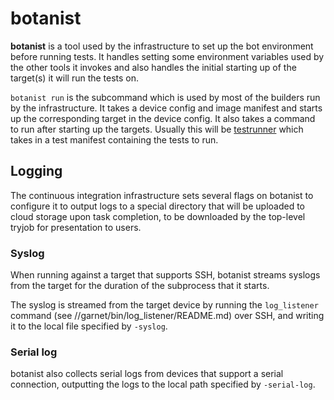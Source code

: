 # botanist

**botanist** is a tool used by the infrastructure to set up the bot environment
before running tests. It handles setting some environment variables used by the
other tools it invokes and also handles the initial starting up of the target(s)
it will run the tests on.

`botanist run` is the subcommand which is used by most of the builders run by
the infrastructure. It takes a device config and image manifest and starts up
the corresponding target in the device config. It also takes a command to run
after starting up the targets. Usually this will be
[testrunner](https://fuchsia.googlesource.com/fuchsia/+/HEAD/tools/testing/testrunner)
which takes in a test manifest containing the tests to run.

## Logging

The continuous integration infrastructure sets several flags on botanist to
configure it to output logs to a special directory that will be uploaded to
cloud storage upon task completion, to be downloaded by the top-level tryjob for
presentation to users.

### Syslog

When running against a target that supports SSH, botanist streams syslogs from
the target for the duration of the subprocess that it starts.

The syslog is streamed from the target device by running the
`log_listener` command (see //garnet/bin/log_listener/README.md) over SSH, and
writing it to the local file specified by `-syslog`.

### Serial log

botanist also collects serial logs from devices that support a serial
connection, outputting the logs to the local path specified by `-serial-log`.
